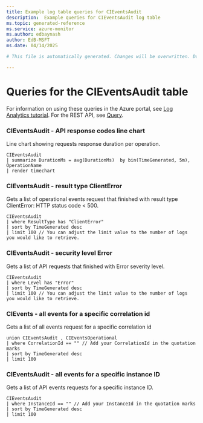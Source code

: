 ```yaml
---
title: Example log table queries for CIEventsAudit
description:  Example queries for CIEventsAudit log table
ms.topic: generated-reference
ms.service: azure-monitor
ms.author: edbaynash
author: EdB-MSFT
ms.date: 04/14/2025

# This file is automatically generated. Changes will be overwritten. Do not change this file directly. 

---
```


# Queries for the CIEventsAudit table

For information on using these queries in the Azure portal, see [Log Analytics tutorial](/azure/azure-monitor/logs/log-analytics-tutorial). For the REST API, see [Query](/rest/api/loganalytics/query).


### CIEventsAudit - API response codes line chart  


Line chart showing requests response duration per operation.  

```query
CIEventsAudit
| summarize DurationMs = avg(DurationMs)  by bin(TimeGenerated, 5m), OperationName
| render timechart
```



### CIEventsAudit - result type ClientError  


Gets a list of operational events request that finished with result type ClientError: HTTP status code < 500.  

```query
CIEventsAudit
| where ResultType has "ClientError"
| sort by TimeGenerated desc
| limit 100 // You can adjust the limit value to the number of logs you would like to retrieve.
```



### CIEventsAudit - security level Error  


Gets a list of API requests that finished with Error severity level.  

```query
CIEventsAudit
| where Level has "Error"
| sort by TimeGenerated desc
| limit 100 // You can adjust the limit value to the number of logs you would like to retrieve.
```



### CIEvents - all events for a specific correlation id  


Gets a list of all events request for a specific correlation id  

```query
union CIEventsAudit , CIEventsOperational
| where CorrelationId == "" // Add your CorrelationId in the quotation marks
| sort by TimeGenerated desc
| limit 100
```



### CIEventsAudit - all events for a specific instance ID  


Gets a list of API events requests for a specific instance ID.  

```query
CIEventsAudit
| where InstanceId == "" // Add your InstanceId in the quotation marks
| sort by TimeGenerated desc
| limit 100
```

